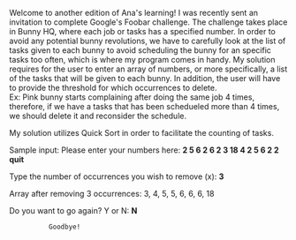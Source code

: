 Welcome to another edition of Ana's learning!
I was recently sent an invitation to complete Google's Foobar challenge.
The challenge takes place in Bunny HQ, where each job or tasks has a specified number. In order to avoid any potential bunny revolutions, we have to carefully look at the list of tasks given to each bunny to avoid scheduling the bunny for an specific tasks too often, which is where my program comes in handy. 
My solution requires for the user to enter an array of numbers, or more specifically, a list of the tasks that will be given to each bunny. In addition, the user will have to provide the threshold for which occurrences to delete.  
Ex: 
Pink bunny starts complaining after doing the same job 4 times, therefore, if we have a tasks that has been schedueled more than 4 times, we should delete it and reconsider the schedule. 

My solution utilizes Quick Sort in order to facilitate the counting of tasks. 

Sample input: 
Please enter your numbers here: **2 5 6 2 6 2 3 18 4 2 5 6 2 2 quit**

Type the number of occurrences you wish to remove (x): **3**

Array after removing 3 occurrences: 3, 4, 5, 5, 6, 6, 6, 18

Do you want to go again? Y or N: **N**

              Goodbye!

